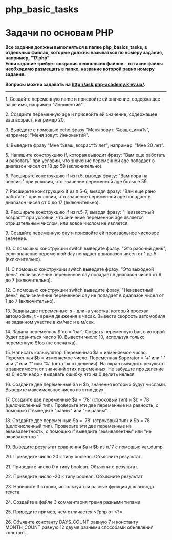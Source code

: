 # php_basic_tasks

<h1>Задачи по основам PHP</h1>

<p><b>Все задания должны выполняться в папке php_basics_tasks, в отдельных файлах, которые должны называться по номеру задания, например, "17.php".<br>
Если задание требует создания нескольких файлов - то такие файлы необходимо размещать в папке, название которой равно номеру задания.</b>
</p>

<p>
<b>Вопросы можно задавать на <a href="http://ask.php-academy.kiev.ua/" target="_blank">http://ask.php-academy.kiev.ua/</a>.</b>
</p>

<hr>

<p>1. Создайте переменную name и присвойте ей значение, содержащее ваше имя, например "Иннокентий".</p>

<p>2. Создайте переменную age и присвойте ей значение, содержащее ваш возраст, например 20.</p>

<p>3. Выведите с помощью echo фразу "Меня зовут: %ваше_имя%", например: "Меня зовут: Иннокентий".</p>

<p>4. Выведите фразу "Мне %ваш_возраст% лет", например: "Мне 20 лет".</p>

<p>5. Напишите конструкцию if, которая выводит фразу: "Вам еще работать и работать" при условии, что значение переменной age попадает в диапазон чисел от 18 до 59 (включительно).</p>

<p>6. Расширьте конструкцию if из п.5, выводя фразу: "Вам пора на пенсию" при условии, что значение переменной age больше 59.</p>

<p>7. Расширьте конструкцию if из п.5-6, выводя фразу: "Вам еще рано работать" при условии, что значение переменной age попадает в диапазон чисел от 0 до 17 (включительно).</p>

<p>8. Расширьте конструкцию if из п.5-7, выводя фразу: "Неизвестный возраст" при условии, что значение переменной age является отрицательным числом, или вовсе числом не является.</p>

<p>9. Создайте переменную day и присвойте ей произвольное числовое значение.</p>

<p>10. С помощью конструкции switch выведите фразу: "Это рабочий день", если значение переменной day попадает в диапазон чисел от 1 до 5 (включительно).</p>

<p>11. С помощью конструкции switch выведите фразу: "Это выходной день", если значение переменной day попадает в диапазон чисел от 6 до 7 (включительно).</p>

<p>12. С помощью конструкции switch выведите фразу: "Неизвестный день", если значение переменной day не попадает в диапазон чисел от 1 до 7 (включительно).</p>

<p>13. Заданы две переменные: s - длина участка, который проехал автомобиль; t - время движения в часах. Вывести скорость автомобиля на заданном участке в км/час и в м/сек.</p>

<p>14. Задана переменная $foo = 'bar'; Создать переменную bar, в которой будет храниться число 10. Вывести число 10, используя только переменную $foo (не опечатка).</p>

<p>15. Написать калькулятор. Переменная $a = изменяемое число. Переменная $b = изменяемое число. Переменная $operator = ‘+’ или ‘-’ или ‘/’ или ‘*’ или '%' (остаток от деления).
На экран выводить результат в зависимости от значений этих переменных. Не забудьте про деление на 0, если надо - выдавать ошибку что на 0 делить нельзя.
</p>

<p>16. Создайте две переменные $a и $b, значения которых будут числами. Выведите максимальное число из этих двух.</p>

<p>17. Создайте две переменные $a = '78' (строковый тип) и $b = 78 (целочисленный тип). Проверьте эти две переменные на равность, с помощью if выведите "равны" или "не равны".</p>

<p>18. Создайте две переменные $a = '78' (строковый тип) и $b = 78 (целочисленный тип). Проверьте эти две переменные на эквивалентность, с помощью if выведите "эквивалентны" или "не эквивалентны".</p>

<p>19. Выведите результат сравнения $a и $b из п.17 с помощью var_dump.</p>

<p>20. Приведите число 20 к типу boolean. Объясните результат.</p>

<p>21. Приведите число 0 к типу boolean. Объясните результат.</p>

<p>22. Приведите число -20 к типу boolean. Объясните результат.</p>

<p>23. Напишите 3 строки, используя три разные функции для вывода текста.</p>

<p>24. Создайте в файле 3 комментария тремя разными типами.</p>

<p>25. Приведите пример, чем отличается &lt;?php от &lt;?=.</p>

<p>26. Объявите константу DAYS_COUNT равную 7 и константу MONTH_COUNT равную 12 двумя разными способами объявления констант.</p>
